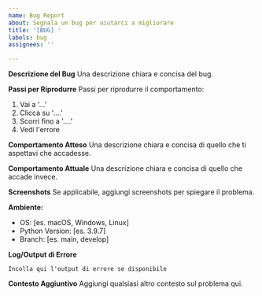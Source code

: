 ```yaml
---
name: Bug Report
about: Segnala un bug per aiutarci a migliorare
title: '[BUG] '
labels: bug
assignees: ''

---
```


**Descrizione del Bug**
Una descrizione chiara e concisa del bug.

**Passi per Riprodurre**
Passi per riprodurre il comportamento:
1. Vai a '...'
2. Clicca su '....'
3. Scorri fino a '....'
4. Vedi l'errore

**Comportamento Atteso**
Una descrizione chiara e concisa di quello che ti aspettavi che accadesse.

**Comportamento Attuale**
Una descrizione chiara e concisa di quello che accade invece.

**Screenshots**
Se applicabile, aggiungi screenshots per spiegare il problema.

**Ambiente:**
 - OS: [es. macOS, Windows, Linux]
 - Python Version: [es. 3.9.7]
 - Branch: [es. main, develop]

**Log/Output di Errore**
```
Incolla qui l'output di errore se disponibile
```

**Contesto Aggiuntivo**
Aggiungi qualsiasi altro contesto sul problema qui.
